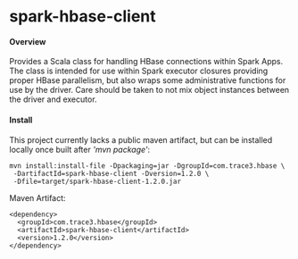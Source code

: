 spark-hbase-client
==================

#### Overview

  Provides a Scala class for handling HBase connections within Spark Apps.
The class is intended for use within Spark executor closures providing proper
HBase parallelism, but also wraps some administrative functions for use by the
driver. Care should be taken to not mix object instances between the driver
and executor.


#### Install

  This project currently lacks a public maven artifact, but can be
installed locally once built after *'mvn package'*:

```
mvn install:install-file -Dpackaging=jar -DgroupId=com.trace3.hbase \
 -DartifactId=spark-hbase-client -Dversion=1.2.0 \
 -Dfile=target/spark-hbase-client-1.2.0.jar
```

Maven Artifact:
```
<dependency>
  <groupId>com.trace3.hbase</groupId>
  <artifactId>spark-hbase-client</artifactId>
  <version>1.2.0</version>
</dependency>
```
